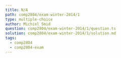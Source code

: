 ```yaml
---
title: N/A
path: comp2804/exam-winter-2014/1
type: multiple-choice
author: Michiel Smid
question: comp2804/exam-winter-2014/1/question.ts
solution: comp2804/exam-winter-2014/1/solution.md
tags:
  - comp2804
  - comp2804-exam
---
```


